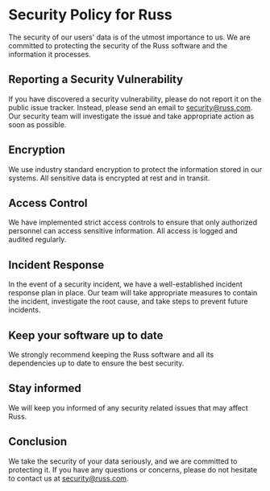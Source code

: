 # Security Policy for Russ

The security of our users' data is of the utmost importance to us. We are committed to protecting the security of the Russ software and the information it processes.

## Reporting a Security Vulnerability

If you have discovered a security vulnerability, please do not report it on the public issue tracker. Instead, please send an email to security@russ.com. Our security team will investigate the issue and take appropriate action as soon as possible.

## Encryption

We use industry standard encryption to protect the information stored in our systems. All sensitive data is encrypted at rest and in transit.

## Access Control

We have implemented strict access controls to ensure that only authorized personnel can access sensitive information. All access is logged and audited regularly.

## Incident Response

In the event of a security incident, we have a well-established incident response plan in place. Our team will take appropriate measures to contain the incident, investigate the root cause, and take steps to prevent future incidents.

## Keep your software up to date

We strongly recommend keeping the Russ software and all its dependencies up to date to ensure the best security.

## Stay informed

We will keep you informed of any security related issues that may affect Russ.

## Conclusion

We take the security of your data seriously, and we are committed to protecting it. If you have any questions or concerns, please do not hesitate to contact us at security@russ.com.

